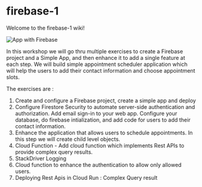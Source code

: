 # firebase-1

Welcome to the firebase-1 wiki!

![App with Firebase](https://cdn.qwiklabs.com/6pi71cGa4Nz1yhgU%2Biwp5cDD7Mv2JLuaIIHmW448Xiw%3D)

In this workshop we will go thru multiple exercises to create a Firebase project and a Simple App, and then enhance it to add a single feature at each step. We will build simple appointment scheduler application which will help the users to add their contact information and choose appointment slots.

The exercises are :
1. Create and configure a Firebase project, create a simple app and deploy
1. Configure Firestore Security to automate server-side authentication and authorization. Add email sign-in to your web app. Configure your database, do firebase intialization, and add code for users to add their contact information.
1. Enhance the application that allows users to schedule appointments. In this step we will create child level objects.
1. Cloud Function - Add cloud function which implements Rest APIs to provide complex query results.
1. StackDriver Logging
1. Cloud function to enhance the authentication to allow only allowed users. 
1. Deploying Rest Apis in Cloud Run : Complex Query result
